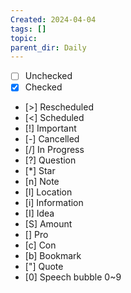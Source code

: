 ```yaml
---
Created: 2024-04-04
tags: []
topic: 
parent_dir: Daily
---
```

- [ ] Unchecked 
- [x] Checked 
- [>] Rescheduled 
- [<] Scheduled 
- [!] Important 
- [-] Cancelled 
- [/] In Progress 
- [?] Question 
- [*] Star 
- [n] Note 
- [l] Location 
- [i] Information 
- [I] Idea 
- [S] Amount 
- [] Pro 
- [c] Con 
- [b] Bookmark 
- ["] Quote 
- [0] Speech bubble 0~9
